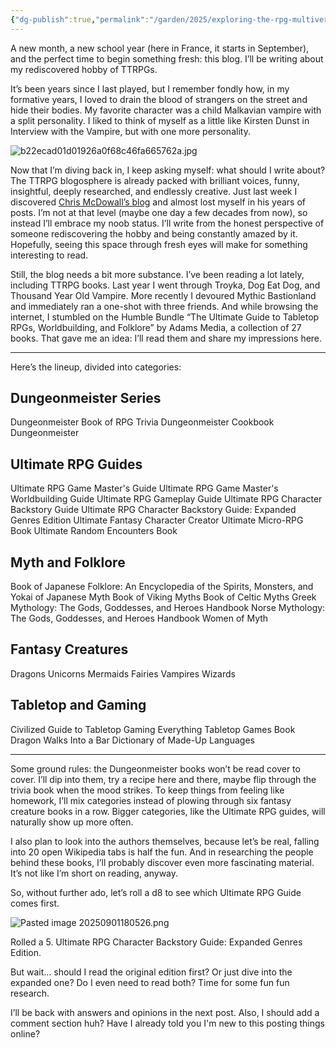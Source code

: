 ```yaml
---
{"dg-publish":true,"permalink":"/garden/2025/exploring-the-rpg-multiverse-one-book-at-a-time/","tags":["dailynote"]}
---
```


A new month, a new school year (here in France, it starts in September), and the perfect time to begin something fresh: this blog. I’ll be writing about my rediscovered hobby of TTRPGs.

It’s been years since I last played, but I remember fondly how, in my formative years, I loved to drain the blood of strangers on the street and hide their bodies. My favorite character was a child Malkavian vampire with a split personality. I liked to think of myself as a little like Kirsten Dunst in Interview with the Vampire, but with one more personality.

![b22ecad01d01926a0f68c46fa665762a.jpg](/img/user/b22ecad01d01926a0f68c46fa665762a.jpg)

Now that I’m diving back in, I keep asking myself: what should I write about? The TTRPG blogosphere is already packed with brilliant voices, funny, insightful, deeply researched, and endlessly creative. Just last week I discovered [Chris McDowall’s blog](https://www.bastionland.com/) and almost lost myself in his years of posts. I’m not at that level (maybe one day a few decades from now), so instead I’ll embrace my noob status. I’ll write from the honest perspective of someone rediscovering the hobby and being constantly amazed by it. Hopefully, seeing this space through fresh eyes will make for something interesting to read.

Still, the blog needs a bit more substance. I’ve been reading a lot lately, including TTRPG books. Last year I went through Troyka, Dog Eat Dog, and Thousand Year Old Vampire. More recently I devoured Mythic Bastionland and immediately ran a one-shot with three friends. And while browsing the internet, I stumbled on the Humble Bundle “The Ultimate Guide to Tabletop RPGs, Worldbuilding, and Folklore” by Adams Media, a collection of 27 books. That gave me an idea: I’ll read them and share my impressions here.

---

Here’s the lineup, divided into categories:

## Dungeonmeister Series

Dungeonmeister Book of RPG Trivia
Dungeonmeister Cookbook
Dungeonmeister

## Ultimate RPG Guides

Ultimate RPG Game Master's Guide
Ultimate RPG Game Master's Worldbuilding Guide
Ultimate RPG Gameplay Guide
Ultimate RPG Character Backstory Guide
Ultimate RPG Character Backstory Guide: Expanded Genres Edition
Ultimate Fantasy Character Creator
Ultimate Micro-RPG Book
Ultimate Random Encounters Book

## Myth and Folklore

Book of Japanese Folklore: An Encyclopedia of the Spirits, Monsters, and Yokai of Japanese Myth
Book of Viking Myths
Book of Celtic Myths
Greek Mythology: The Gods, Goddesses, and Heroes Handbook
Norse Mythology: The Gods, Goddesses, and Heroes Handbook
Women of Myth

## Fantasy Creatures

Dragons
Unicorns
Mermaids
Fairies
Vampires
Wizards

## Tabletop and Gaming

Civilized Guide to Tabletop Gaming
Everything Tabletop Games Book
Dragon Walks Into a Bar
Dictionary of Made-Up Languages

---

Some ground rules: the Dungeonmeister books won’t be read cover to cover. I’ll dip into them, try a recipe here and there, maybe flip through the trivia book when the mood strikes. To keep things from feeling like homework, I’ll mix categories instead of plowing through six fantasy creature books in a row. Bigger categories, like the Ultimate RPG guides, will naturally show up more often.

I also plan to look into the authors themselves, because let’s be real, falling into 20 open Wikipedia tabs is half the fun. And in researching the people behind these books, I’ll probably discover even more fascinating material. It’s not like I’m short on reading, anyway.

So, without further ado, let’s roll a d8 to see which Ultimate RPG Guide comes first.

![Pasted image 20250901180526.png](/img/user/Pasted%20image%2020250901180526.png)

Rolled a 5. Ultimate RPG Character Backstory Guide: Expanded Genres Edition.

But wait… should I read the original edition first? Or just dive into the expanded one? Do I even need to read both? Time for some fun fun research.

I’ll be back with answers and opinions in the next post. Also, I should add a comment section huh? Have I already told you I'm new to this posting things online?

<script src="https://giscus.app/client.js"
        data-repo="Gabriel42/my-digital-garden"
        data-repo-id="R_kgDOPjy1Tg"
        data-category="General"
        data-category-id="DIC_kwDOPjy1Ts4Cu2Ue"
        data-mapping="pathname"
        data-strict="0"
        data-reactions-enabled="1"
        data-emit-metadata="0"
        data-input-position="bottom"
        data-theme="preferred_color_scheme"
        data-lang="en"
        crossorigin="anonymous"
        async>
</script>
